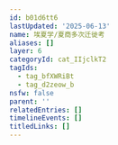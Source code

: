 ```yaml
---
id: b01d6tt6
lastUpdated: '2025-06-13'
name: 埃夏学/夏商多次迁徙考
aliases: []
layer: 6
categoryId: cat_IIjclkT2
tagIds:
  - tag_bfXWRiBt
  - tag_d2zeow_b
nsfw: false
parent: ''
relatedEntries: []
timelineEvents: []
titledLinks: []
---
```


